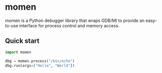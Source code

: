 # momen

momen is a Python debugger library that wraps GDB/MI to provide an easy-to-use interface for process control and memory access.

## Quick start

```python
import momen

dbg = momen.process("/bin/echo")
dbg.run(args=["Hello", "World"])
```